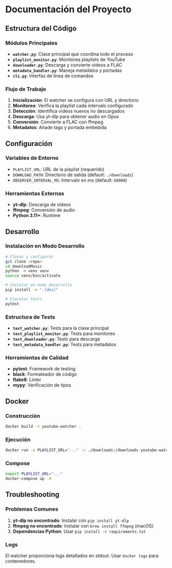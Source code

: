 # Documentación del Proyecto

## Estructura del Código

### Módulos Principales

- **`watcher.py`**: Clase principal que coordina todo el proceso
- **`playlist_monitor.py`**: Monitorea playlists de YouTube
- **`downloader.py`**: Descarga y convierte videos a FLAC
- **`metadata_handler.py`**: Maneja metadatos y portadas
- **`cli.py`**: Interfaz de línea de comandos

### Flujo de Trabajo

1. **Inicialización**: El watcher se configura con URL y directorio
2. **Monitoreo**: Verifica la playlist cada intervalo configurado
3. **Detección**: Identifica videos nuevos no descargados
4. **Descarga**: Usa yt-dlp para obtener audio en Opus
5. **Conversión**: Convierte a FLAC con ffmpeg
6. **Metadatos**: Añade tags y portada embebida

## Configuración

### Variables de Entorno

- `PLAYLIST_URL`: URL de la playlist (requerido)
- `DOWNLOAD_PATH`: Directorio de salida (default: `./downloads`)
- `OBSERVER_INTERVAL_MS`: Intervalo en ms (default: `60000`)

### Herramientas Externas

- **yt-dlp**: Descarga de videos
- **ffmpeg**: Conversión de audio
- **Python 3.11+**: Runtime

## Desarrollo

### Instalación en Modo Desarrollo

```bash
# Clonar y configurar
git clone <repo>
cd downloadMusic
python -m venv venv
source venv/bin/activate

# Instalar en modo desarrollo
pip install -e ".[dev]"

# Ejecutar tests
pytest
```

### Estructura de Tests

- **`test_watcher.py`**: Tests para la clase principal
- **`test_playlist_monitor.py`**: Tests para monitoreo
- **`test_downloader.py`**: Tests para descarga
- **`test_metadata_handler.py`**: Tests para metadatos

### Herramientas de Calidad

- **pytest**: Framework de testing
- **black**: Formateador de código
- **flake8**: Linter
- **mypy**: Verificación de tipos

## Docker

### Construcción

```bash
docker build -t youtube-watcher .
```

### Ejecución

```bash
docker run -e PLAYLIST_URL="..." -v ./downloads:/downloads youtube-watcher
```

### Compose

```bash
export PLAYLIST_URL="..."
docker-compose up -d
```

## Troubleshooting

### Problemas Comunes

1. **yt-dlp no encontrado**: Instalar con `pip install yt-dlp`
2. **ffmpeg no encontrado**: Instalar con `brew install ffmpeg` (macOS)
3. **Dependencias Python**: Usar `pip install -r requirements.txt`

### Logs

El watcher proporciona logs detallados en stdout. Usar `docker logs` para contenedores.
